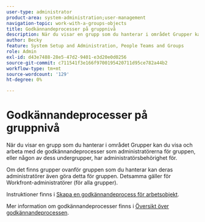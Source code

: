```yaml
---
user-type: administrator
product-area: system-administration;user-management
navigation-topic: work-with-a-groups-objects
title: Godkännandeprocesser på gruppnivå
description: När du visar en grupp som du hanterar i området Grupper kan du visa och arbeta med de godkännandeprocesser som administratörerna för gruppen, eller någon av dess undergrupper, har administratörsbehörighet för.
author: Becky
feature: System Setup and Administration, People Teams and Groups
role: Admin
exl-id: d43e7488-28e5-47d2-9401-e3d20e0d0256
source-git-commit: c711541f3e166f9700195420711d95ce782a44b2
workflow-type: tm+mt
source-wordcount: '129'
ht-degree: 0%

---
```


# Godkännandeprocesser på gruppnivå

När du visar en grupp som du hanterar i området Grupper kan du visa och arbeta med de godkännandeprocesser som administratörerna för gruppen, eller någon av dess undergrupper, har administratörsbehörighet för.

Om det finns grupper ovanför gruppen som du hanterar kan deras administratörer även göra detta för gruppen. Detsamma gäller för Workfront-administratörer (för alla grupper).

Instruktioner finns i [Skapa en godkännandeprocess för arbetsobjekt](../../../administration-and-setup/customize-workfront/configure-approval-milestone-processes/create-approval-processes.md).

Mer information om godkännandeprocesser finns i [Översikt över godkännandeprocessen](../../../review-and-approve-work/manage-approvals/approval-process-in-workfront.md).
